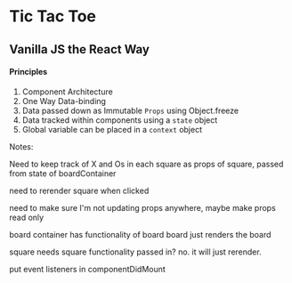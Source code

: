 # Tic Tac Toe

## Vanilla JS the React Way

#### Principles

1. Component Architecture
2. One Way Data-binding
3. Data passed down as Immutable `Props` using Object.freeze
4. Data tracked within components using a `state` object
5. Global variable can be placed in a `context` object


Notes:

Need to keep track of X and Os in each square as props of square, passed from state of boardContainer

need to rerender square when clicked

need to make sure I'm not updating props anywhere, maybe make props read only


board container has functionality of board
board just renders the board

square needs square functionality passed in? no. it will just rerender.



put event listeners in componentDidMount
